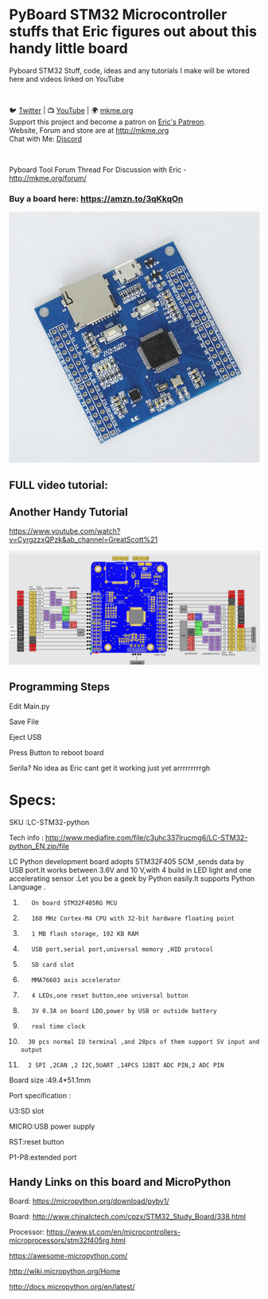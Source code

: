 # PyBoard STM32 Microcontroller stuffs that Eric figures out about this handy little board 

Pyboard STM32 Stuff, code, ideas and any tutorials I make will be wtored here and videos linked on YouTube
<p align="center">
<br>

🐦 <a href="https://twitter.com/mkmeorg">Twitter</a>
| 📺 <a href="https://www.youtube.com/mkmeorg">YouTube</a>
| 🌍 <a href="http://www.mkme.org">mkme.org</a><br>
Support this project and become a patron on <a href="http://mkme.org/patreon">Eric's Patreon</a>.<br>
Website, Forum and store are at http://mkme.org <br>
Chat with Me: <a href="https://discord.gg/j9S4Fgv">Discord</a></b>
</p>
<br>

Pyboard Tool Forum Thread For Discussion with Eric - http://mkme.org/forum/

### Buy a board here:  https://amzn.to/3qKkqOn

 <img src="https://github.com/MKme/PyBoard/blob/main/Pics/1.jpg" width="700"/>

## FULL video tutorial:


## Another Handy Tutorial

https://www.youtube.com/watch?v=CyrgzzxQPzk&ab_channel=GreatScott%21


<img src="https://github.com/MKme/PyBoard/blob/main/Pics/Pinout.PNG" width="700"/>

## Programming Steps

Edit Main.py

Save File

Eject USB

Press Button to reboot board

Serila?  No idea as Eric cant get it working just yet arrrrrrrrrgh


# Specs:

SKU  :LC-STM32-python

Tech   info  : http://www.mediafire.com/file/c3uhc337lrucmg6/LC-STM32-python_EN.zip/file

LC Python development board adopts STM32F405 SCM ,sends data by USB port.It works between 3.6V and 10 V,with 4 build in LED light and one accelerating sensor .Let you be a geek by Python easily.It supports Python Language .


1.        On board STM32F405RG MCU

2.        168 MHz Cortex-M4 CPU with 32-bit hardware floating point

3.        1 MB flash storage, 192 KB RAM

4.        USB port,serial port,universal memory ,HID protocol

5.        SD card slot

6.        MMA76603 axis accelerator

7.        4 LEDs,one reset button,one universal button

8.        3V 0.3A on board LDO,power by USB or outside battery

9.        real time clock

10.       30 pcs normal IO terminal ,and 28pcs of them support 5V input and output

11.       2 SPI ,2CAN ,2 I2C,5UART ,14PCS 12BIT ADC PIN,2 ADC PIN


Board size :49.4*51.1mm

Port specification  :

U3:SD slot

MICRO:USB power supply

RST:reset button

P1-P8:extended port


## Handy Links on this board and MicroPython 

Board: https://micropython.org/download/pybv1/

Board: http://www.chinalctech.com/cpzx/STM32_Study_Board/338.html

Processor:  https://www.st.com/en/microcontrollers-microprocessors/stm32f405rg.html

https://awesome-micropython.com/

http://wiki.micropython.org/Home

http://docs.micropython.org/en/latest/

